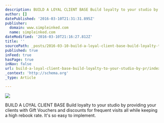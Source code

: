 ```yaml
---
description: BUILD A LOYAL CLIENT BASE Build loyalty to your studio by providing your clients with Gift Vouchers and discounts for frequent visits all while keeping a high r
author: []
datePublished: '2016-03-10T21:31:31.895Z'
publisher:
  domain: www.simpleinked.com
  name: simpleinked.com
dateModified: '2016-03-10T21:16:27.812Z'
title: ''
sourcePath: _posts/2016-03-10-build-a-loyal-client-base-build-loyalty-to-your-studio-by-pr.md
published: true
inFeed: true
hasPage: true
inNav: false
url: build-a-loyal-client-base-build-loyalty-to-your-studio-by-pr/index.html
_context: 'http://schema.org'
_type: Article

---
```

![](https://www.simpleinked.com/wp-content/uploads/2015/05/icon_loyalty.jpg)

BUILD A LOYAL CLIENT BASE Build loyalty to your studio by providing your clients with Gift Vouchers and discounts for frequent visits all while keeping a high rebook rate. It's so easy to implement.